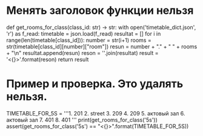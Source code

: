 # Менять заголовок функции нельзя
def get_rooms_for_class(class_id: str) -> str:
    with open('timetable_dict.json', 'r') as f_read:
        timetable = json.load(f_read)
    resultat = []
    for i in range(len(timetable[class_id])):
      number = str(i+1)
      rooms = str(timetable[class_id][number]["room"])
      resun = number + "." + " " + rooms + "\n"
      resultat.append(resun)
    reson = ''.join(resultat)
    result = '<{}>'.format(reson)
    return result
# Пример и проверка. Это удалять нельзя.
TIMETABLE_FOR_5S = '''1. 201
2. street
3. 209
4. 209
5. актовый зал
6. актовый зал
7. 401
8. 401
'''
print(get_rooms_for_class('5s'))
assert(get_rooms_for_class('5s') == "<{}>".format(TIMETABLE_FOR_5S))
